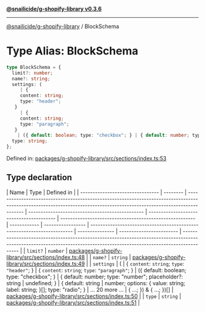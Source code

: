 [**@snailicide/g-shopify-library v0.3.6**](../README.md)

---

[@snailicide/g-shopify-library](../README.md) / BlockSchema

# Type Alias: BlockSchema

```ts
type BlockSchema = {
  limit?: number;
  name?: string;
  settings: (
     | {
     content: string;
     type: "header";
   }
     | {
     content: string;
     type: "paragraph";
   }
    | ({ default: boolean; type: "checkbox"; } | { default: number; type: "number"; placeholder?: string | undefined; } | { default: string | number; options: { value: string; label: string; }[]; type: "radio"; } | ... 20 more ... | { ...; }) & { ...; })[];
  type: string;
};
```

Defined in:
[packages/g-shopify-library/src/sections/index.ts:53](https://github.com/gbtunney/snailicide-monorepo/blob/master/packages/g-shopify-library/src/sections/index.ts#L53)

## Type declaration

| Name                             | Type     | Defined in                                                                                                                                                              |
| -------------------------------- | -------- | ----------------------------------------------------------------------------------------------------------------------------------------------------------------------- | ----------------------------------------------- | ---------------------------------------- | ------------------------------------------------------- | ------------ | ----------------- | ----------------------------------------------------------------------- | --------------- | ------------------------ | ----------------------------------------------------------------------------------------------------------------------------------------------------------------------- |
| <a id="limit"></a> `limit?`      | `number` | [packages/g-shopify-library/src/sections/index.ts:48](https://github.com/gbtunney/snailicide-monorepo/blob/master/packages/g-shopify-library/src/sections/index.ts#L48) |
| <a id="name"></a> `name?`        | `string` | [packages/g-shopify-library/src/sections/index.ts:49](https://github.com/gbtunney/snailicide-monorepo/blob/master/packages/g-shopify-library/src/sections/index.ts#L49) |
| <a id="settings"></a> `settings` | (        | { `content`: `string`; `type`: `"header"`; }                                                                                                                            | { `content`: `string`; `type`: `"paragraph"`; } | ({ default: boolean; type: "checkbox"; } | { default: number; type: "number"; placeholder?: string | undefined; } | { default: string | number; options: { value: string; label: string; }\[]; type: "radio"; } | ... 20 more ... | { ...; }) & { ...; })\[] | [packages/g-shopify-library/src/sections/index.ts:50](https://github.com/gbtunney/snailicide-monorepo/blob/master/packages/g-shopify-library/src/sections/index.ts#L50) |
| <a id="type"></a> `type`         | `string` | [packages/g-shopify-library/src/sections/index.ts:51](https://github.com/gbtunney/snailicide-monorepo/blob/master/packages/g-shopify-library/src/sections/index.ts#L51) |
